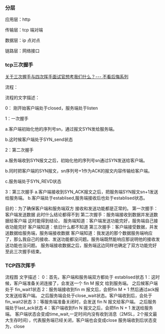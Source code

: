 ### 分层

应用层：http

传输层：tcp  端对端

数据层：ip 点对点

链路层：网络接口

### tcp三次握手

[关于三次握手与四次挥手面试官想考我们什么？--- 不看后悔系列](https://juejin.cn/post/6844903834708344840)

&#x20;流程：&#x20;

流程的文字描述：&#x20;

0： 刚开始客户端处于closed，服务端处于listen&#x20;

1：一次握手 &#x9;

&#x9;a.客户端初始化他的序列号sn，通过报文SYN发给服务端。 &#x9;

&#x9;b.这时候客户端处于SYN\_send状态&#x20;

2：第二次握手 &#x9;

&#x9;a.服务端收到SYN报文之后，初始化他的序列号sn通过SYN发送给客户端。 &#x9;

&#x9;b.同时把客户端的SYN报文，sn序列号+1作为ACK的报文内容传输给客户端。 &#x9;

&#x9;c.服务端处于SYN\_REVD状态

3：第三次握手
&#x9;a.客户端接收到SYN\_ACK报文之后，把服务端SYN报文sn+1发送给服务端。
&#x9;b.客户端处于establised,服务端接收后也处于establised状态。

目的：为了确保客户端和服务端双方 接收和发送功能都是正常的。
第一次握手：客户端发送数据
此时什么结论都得不到
第二次握手：服务端接收到数据并发送数据给客户端
这时能得到结论，
服务端知道：客户端发送功能完好，服务端自己接收功能完好
客户端知道：依旧什么都不知道
第三次握手：客户端接受数据，并发送数据给服务端，服务端接收数据
客户端知道：我发送的那个数据服务端响应了，那么我自己的接收、发送功能都没问题。服务端既然能响应那说明他的接收发送功能也没问题。
服务端接收数据之后，服务端这边同样也确定了双方功能完好
至此三次握手结束。

### TCP四次挥手

流程图
文字描述：
0：首先，客户端和服务端双方都处于 establised状态
1：这时候，客户端准备关闭连接了，会发送一个 fin M 报文 给到服务端。
之后候客户端处于 fin\_wait1状态
2：服务端接收到fin m 报文后，会把fin M + 1 然后通过ack报文发送给客户端。
之后服务端会处于close\_wait状态。客户端收到后，会处于 fin\_wait2状态
3：等服务端准备关闭时，会发送 fin N 报文给客户端。
之后服务端处于last\_ack状态
4：客户端收到fin N 报文之后，会把fin N + 1 发送给服务端。
客户端状态会变成time\_wait,一定时间内没有收到消息（2MSL，2个报文最大生存时间），代表服务端已经关闭，客户端也会变成close
服务端收到后状态变为，close

